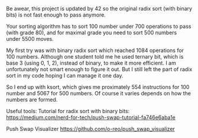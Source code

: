 Be awear, this project is updated by 42 so the original radix sort (with binary bits) is not fast enough to pass anymore. 

Your sorting algorithm has to sort 100 number under 700 operations to pass (with grade 80), and for maximal grade you need to sort 500 numbers under 5500 moves.

My first try was with binary radix sort which reached 1084 operations for 100 numbers. Although one student told me he used ternary bit, which is base 3 (using 0, 1, 2), instead of binary, to make it more efficient. I am unfortunately not smart enough to figure it out. But I still left the part of radix sort in my code hoping I can manage it one day.

So I end up with ksort, which gives me proximately 554 instructions for 100 number and 5067 for 500 numbers. Of course it varies depends on how the numbers are formed. 

Useful tools:
Tutorial for radix sort with binary bits:
https://medium.com/nerd-for-tech/push-swap-tutorial-fa746e6aba1e

Push Swap Visualizer
https://github.com/o-reo/push_swap_visualizer
